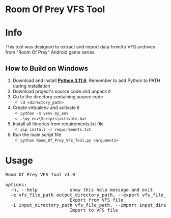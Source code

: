 # Room Of Prey VFS Tool

# Info

This tool was designed to extract and import data 
from/to VFS archives from "Room Of Prey" Android game series.

## How to Build on Windows

1. Download and install  **[Python 3.11.6](https://www.python.org/downloads/release/python-3116/)**. Remember to add Python to PATH during installation
2. Download project's source code and unpack it
3. Go to the directory containing source code
   - ```cd <directory_path>```
4. Create virtualenv and activate it
   - ```python -m venv my_env```
   - ```.\my_env\Scripts\activate.bat```
5. Install all libraries from requirements.txt file
   - ```pip install -r requirements.txt```
6. Run the main script file
   - ```python Room_Of_Prey_VFS_Tool.py <arguments>```
   
   
# Usage

<pre>
Room Of Prey VFS Tool v1.0

options:
  -h, --help            show this help message and exit
  -e vfs_file_path output_directory_path, --export vfs_file_path output_directory_path
                        Export from VFS file
  -i input_directory_path vfs_file_path, --import input_directory_path vfs_file_path
                        Import to VFS file
</pre>
